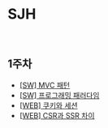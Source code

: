 # SJH

<br/>

## 1주차

- [[SW] MVC 패턴](https://github.com/fake-developers/1st/blob/SJH-01/SJH/MVC%20Pattern.md)
- [[SW] 프로그래밍 패러다임](https://github.com/fake-developers/1st/blob/SJH-01/SJH/Programming%20Paradigm.md)
- [[WEB] 쿠키와 세션](https://github.com/fake-developers/1st/blob/SJH-01/SJH/Cookie%26Session.md)
- [[WEB] CSR과 SSR 차이](https://github.com/fake-developers/1st/blob/SJH-01/SJH/CSR%26SSR%20Difference.md)

<br/>

